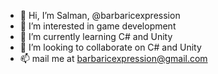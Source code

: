 - 👋 Hi, I’m Salman, @barbaricexpression 
- 👀 I’m interested in game development
- 🌱 I’m currently learning C# and Unity
- 💞️ I’m looking to collaborate on C# and Unity
- 📫 mail me at barbaricexpression@gmail.com

<!---
barbaricexpression/barbaricexpression is a ✨ special ✨ repository because its `README.md` (this file) appears on your GitHub profile.
You can click the Preview link to take a look at your changes.
--->
